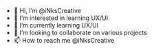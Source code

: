 - 👋 Hi, I’m @iNksCreative
- 👀 I’m interested in learning UX/UI
- 🌱 I’m currently learning UX/UI
- 💞️ I’m looking to collaborate on various projects
- 📫 How to reach me @iNksCreative

<!---
iNksCreative/iNksCreative is a ✨ special ✨ repository because its `README.md` (this file) appears on your GitHub profile.
You can click the Preview link to take a look at your changes.
--->
